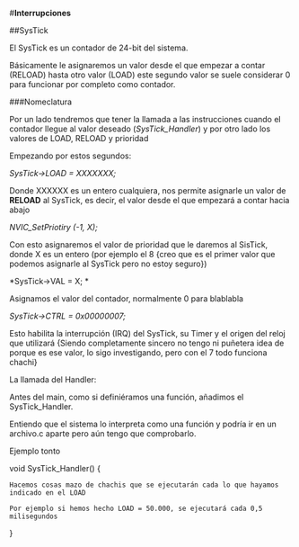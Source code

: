 #**Interrupciones**

##SysTick

El SysTick es un contador de 24-bit del sistema.

Básicamente le asignaremos un valor desde el que empezar a contar (RELOAD) hasta otro valor (LOAD) este segundo valor se suele considerar 0 para funcionar por completo como contador.

###Nomeclatura

Por un lado tendremos que tener la llamada a las instrucciones cuando el contador llegue al valor deseado (*SysTick_Handler*) y por otro lado los valores de LOAD, RELOAD y prioridad

Empezando por estos segundos:

*SysTick->LOAD  = XXXXXXX;*

Donde XXXXXX es un entero cualquiera, nos permite asignarle un valor de **RELOAD** al SysTick, es decir, el valor desde el que empezará a contar hacia abajo

*NVIC_SetPriotiry (-1, X);*

Con esto asignaremos el valor de prioridad que le daremos al SisTick, donde X es un entero (por ejemplo el 8  {creo que es el primer valor que podemos asignarle al SysTick pero no estoy seguro})

*SysTick->VAL = X; *

Asignamos el valor del contador, normalmente 0 para blablabla

*SysTick->CTRL =  0x00000007;*

Esto habilita la interrupción (IRQ) del SysTick, su Timer y el origen del reloj que utilizará  {Siendo completamente sincero no tengo ni puñetera idea de porque es ese valor, lo sigo investigando, pero con el 7 todo funciona chachi}




La llamada del Handler:

Antes del main, como si definiéramos una función, añadimos el SysTick_Handler.

Entiendo que el sistema lo interpreta como una función y podría ir en un archivo.c aparte pero aún tengo que comprobarlo.

Ejemplo tonto

void SysTick_Handler()
{
    
    Hacemos cosas mazo de chachis que se ejecutarán cada lo que hayamos indicado en el LOAD
    
    Por ejemplo si hemos hecho LOAD = 50.000, se ejecutará cada 0,5 milisegundos
}
